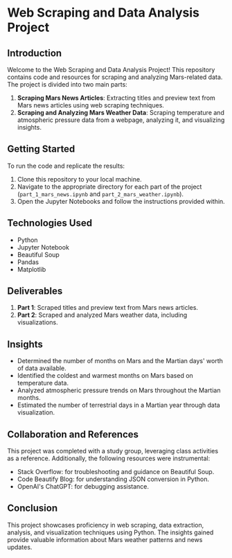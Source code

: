 # Web Scraping and Data Analysis Project

## Introduction
Welcome to the Web Scraping and Data Analysis Project! This repository contains code and resources for scraping and analyzing Mars-related data. The project is divided into two main parts:

1. **Scraping Mars News Articles**: Extracting titles and preview text from Mars news articles using web scraping techniques.
2. **Scraping and Analyzing Mars Weather Data**: Scraping temperature and atmospheric pressure data from a webpage, analyzing it, and visualizing insights.

## Getting Started
To run the code and replicate the results:

1. Clone this repository to your local machine.
2. Navigate to the appropriate directory for each part of the project (`part_1_mars_news.ipynb` and `part_2_mars_weather.ipynb`).
3. Open the Jupyter Notebooks and follow the instructions provided within.

## Technologies Used
- Python
- Jupyter Notebook
- Beautiful Soup
- Pandas
- Matplotlib

## Deliverables
1. **Part 1**: Scraped titles and preview text from Mars news articles.
2. **Part 2**: Scraped and analyzed Mars weather data, including visualizations.

## Insights
- Determined the number of months on Mars and the Martian days' worth of data available.
- Identified the coldest and warmest months on Mars based on temperature data.
- Analyzed atmospheric pressure trends on Mars throughout the Martian months.
- Estimated the number of terrestrial days in a Martian year through data visualization.

## Collaboration and References
This project was completed with a study group, leveraging class activities as a reference. Additionally, the following resources were instrumental:
- Stack Overflow: for troubleshooting and guidance on Beautiful Soup.
- Code Beautify Blog: for understanding JSON conversion in Python.
- OpenAI's ChatGPT: for debugging assistance.

## Conclusion
This project showcases proficiency in web scraping, data extraction, analysis, and visualization techniques using Python. The insights gained provide valuable information about Mars weather patterns and news updates.
